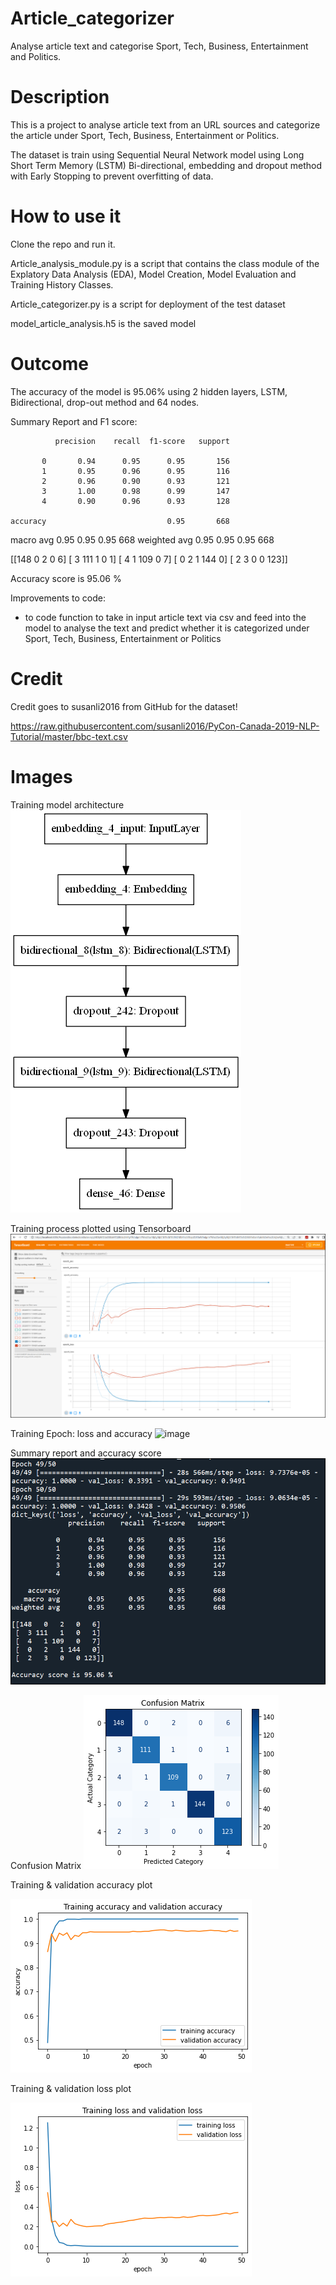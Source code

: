# Article_categorizer
 Analyse article text and categorise Sport, Tech, Business, Entertainment and Politics.


# Description
This is a project to analyse article text from an URL sources and categorize the article under Sport, Tech, Business, Entertainment or Politics.

The dataset is train using Sequential Neural Network model using Long Short Term Memory (LSTM) Bi-directional, embedding and dropout method with Early Stopping to prevent overfitting of data.


# How to use it
Clone the repo and run it.

Article_analysis_module.py is a script that contains the class module of the Explatory Data Analysis (EDA), Model Creation, Model Evaluation and Training History Classes.

Article_categorizer.py is a script for deployment of the test dataset

model_article_analysis.h5 is the saved model


# Outcome

The accuracy of the model is 95.06% using 2 hidden layers, LSTM, Bidirectional, drop-out method and 64 nodes.

Summary Report and F1 score:

              precision    recall  f1-score   support

           0       0.94      0.95      0.95       156
           1       0.95      0.96      0.95       116
           2       0.96      0.90      0.93       121
           3       1.00      0.98      0.99       147
           4       0.90      0.96      0.93       128

    accuracy                           0.95       668
   macro avg       0.95      0.95      0.95       668
weighted avg       0.95      0.95      0.95       668


[[148   0   2   0   6]
 [  3 111   1   0   1]
 [  4   1 109   0   7]
 [  0   2   1 144   0]
 [  2   3   0   0 123]]

Accuracy score is 95.06 %

Improvements to code: 
- to code function to take in input article text via csv and feed into the model to analyse the text and predict whether it is categorized under Sport, Tech, Business, Entertainment or Politics




# Credit
Credit goes to susanli2016 from GitHub for the dataset!

https://raw.githubusercontent.com/susanli2016/PyCon-Canada-2019-NLP-Tutorial/master/bbc-text.csv


# Images

Training model architecture
![image](image/model.png)


Training process plotted using Tensorboard
![image](image/tensorboard.png)


Training Epoch: loss and accuracy
![image](image/training_epoch_loss_accuracy.png)


Summary report and accuracy score
![image](image/Summary_report.png)

Confusion Matrix
![image](image/Confusion_matrix.png)

Training & validation accuracy plot

![image](image/training_accuracy.png)


Training & validation loss plot

![image](image/training_loss.png)

